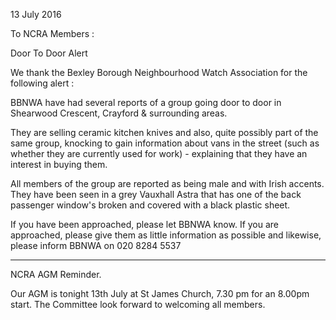 13 July 2016

To NCRA Members :

Door To Door Alert

We thank the Bexley Borough Neighbourhood Watch Association for the following alert :

BBNWA have had several reports of a group going door to door in Shearwood Crescent, Crayford & surrounding areas.

They are selling ceramic kitchen knives and also, quite possibly part of the same group, knocking to gain information about vans in the street (such as whether they are currently used for work) - explaining that they have an interest in buying them.

All members of the group are reported as being male and with Irish accents. They have been seen in a grey Vauxhall Astra that has one of the back passenger window's broken and covered with a black plastic sheet.

If you have been approached, please let BBNWA know. If you are approached, please give them as little information as possible and likewise, please inform BBNWA on 020 8284 5537

---

NCRA AGM Reminder.

Our AGM is tonight 13th July at St James Church, 7.30 pm for an 8.00pm start. The Committee look forward to welcoming all members.
